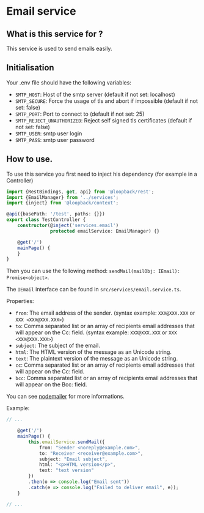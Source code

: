 # Email service

## What is this service for ?

This service is used to send emails easily.

## Initialisation

Your .env file should have the following variables:
* `SMTP_HOST`: Host of the smtp server (default if not set: localhost)
* `SMTP_SECURE`: Force the usage of tls and abort if impossible (default if not set: false)
* `SMTP_PORT`: Port to connect to (default if not set: 25)
* `SMTP_REJECT_UNAUTHORIZED`: Reject self signed tls certificates (default if not set: false)
* `SMTP_USER`: smtp user login
* `SMTP_PASS`: smtp user password

## How to use.

To use this service you first need to inject his dependency (for example in a Controller)

```typescript
import {RestBindings, get, api} from '@loopback/rest';
import {EmailManager} from '../services';
import {inject} from '@loopback/context';

@api({basePath: '/test', paths: {}})
export class TestController {
    constructor(@inject('services.email')
                protected emailService: EmailManager) {}

    @get('/')
    mainPage() {
    }
}

```

Then you can use the following method:
`sendMail(mailObj: IEmail): Promise<object>`.

The `IEmail` interface can be found in `src/services/email.service.ts`.

Properties:

* `from`: The email address of the sender. (syntax example: `XXX@XXX.XXX` or `XXX <XXX@XXX.XXX>`)
* `to`: Comma separated list or an array of recipients email addresses that will appear on the Cc: field. (syntax example: `XXX@XXX.XXX` or `XXX <XXX@XXX.XXX>`)
* `subject`: The subject of the email.
* `html`: The HTML version of the message as an Unicode string.
* `text`: The plaintext version of the message as an Unicode string.
* `cc`: Comma separated list or an array of recipients email addresses that will appear on the Cc: field.
* `bcc`: Comma separated list or an array of recipients email addresses that will appear on the Bcc: field.

You can see [nodemailer](https://nodemailer.com/) for more informations.

Example:

```typescript
// ...

    @get('/')
    mainPage() {
        this.emailService.sendMail({
            from: "Sender <noreply@example.com>",
            to: "Receiver <receiver@example.com>",
            subject: "Email subject",
            html: "<p>HTML version</p>",
            text: "text version"
        })
        .then(o => console.log("Email sent"))
        .catch(e => console.log("Failed to deliver email", e));
    }

// ...
```